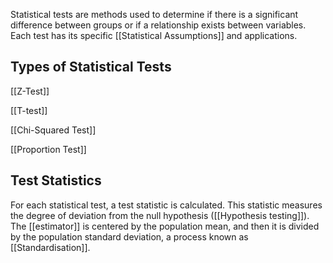 Statistical tests are methods used to determine if there is a significant difference between groups or if a relationship exists between variables. Each test has its specific [[Statistical Assumptions]] and applications.
## Types of Statistical Tests

[[Z-Test]]

[[T-test]]

[[Chi-Squared Test]]

[[Proportion Test]]

## Test Statistics

For each statistical test, a test statistic is calculated. This statistic measures the degree of deviation from the null hypothesis ([[Hypothesis testing]]). The [[estimator]] is centered by the population mean, and then it is divided by the population standard deviation, a process known as [[Standardisation]].